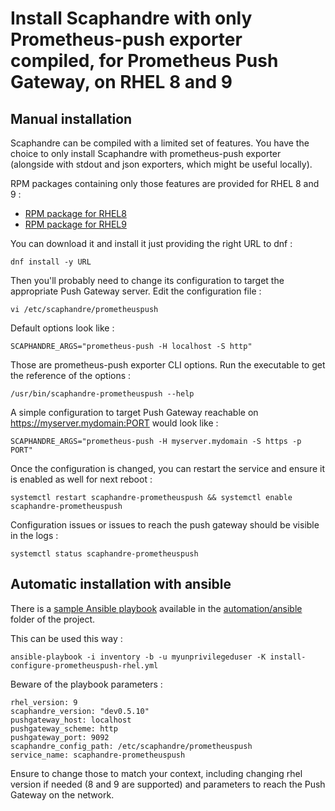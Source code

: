 # Install Scaphandre with only Prometheus-push exporter compiled, for Prometheus Push Gateway, on RHEL 8 and 9

## Manual installation

Scaphandre can be compiled with a limited set of features. You have the choice to only install Scaphandre with prometheus-push exporter (alongside with stdout and json exporters, which might be useful locally).

RPM packages containing only those features are provided for RHEL 8 and 9 :
- [RPM package for RHEL8](https://scaphandre.s3.fr-par.scw.cloud/x86_64/scaphandre-prometheuspush-dev0.5.10-1.el8.x86_64.rpm)
- [RPM package for RHEL9](https://scaphandre.s3.fr-par.scw.cloud/x86_64/scaphandre-prometheuspush-dev0.5.10-1.el9.x86_64.rpm)

You can download it and install it just providing the right URL to dnf :

    dnf install -y URL

Then you'll probably need to change its configuration to target the appropriate Push Gateway server. Edit the configuration file :

    vi /etc/scaphandre/prometheuspush

Default options look like :

    SCAPHANDRE_ARGS="prometheus-push -H localhost -S http"

Those are prometheus-push exporter CLI options. Run the executable to get the reference of the options :

    /usr/bin/scaphandre-prometheuspush --help

A simple configuration to target Push Gateway reachable on https://myserver.mydomain:PORT would look like :

    SCAPHANDRE_ARGS="prometheus-push -H myserver.mydomain -S https -p PORT"

Once the configuration is changed, you can restart the service and ensure it is enabled as well for next reboot :

    systemctl restart scaphandre-prometheuspush && systemctl enable scaphandre-prometheuspush

Configuration issues or issues to reach the push gateway should be visible in the logs :

    systemctl status scaphandre-prometheuspush

## Automatic installation with ansible

There is a [sample Ansible playbook](https://github.com/hubblo-org/scaphandre/blob/dev/automation/ansible/install-configure-prometheuspush-rhel.yml) available in the [automation/ansible](https://github.com/hubblo-org/scaphandre/tree/dev/automation/ansible) folder of the project.

This can be used this way :

    ansible-playbook -i inventory -b -u myunprivilegeduser -K install-configure-prometheuspush-rhel.yml

Beware of the playbook parameters :

    rhel_version: 9
    scaphandre_version: "dev0.5.10"
    pushgateway_host: localhost
    pushgateway_scheme: http
    pushgateway_port: 9092
    scaphandre_config_path: /etc/scaphandre/prometheuspush
    service_name: scaphandre-prometheuspush

Ensure to change those to match your context, including changing rhel version if needed (8 and 9 are supported) and parameters to reach the Push Gateway on the network.